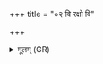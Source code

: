 +++
title = "०२ वि रक्षो वि"

+++
<details><summary>मूलम् (GR)</summary>

वि रक्षो वि मृधो जहि  
वि वृत्रस्य हनू रुज ।  
वि मन्युम् इन्द्र वृत्रहन्न्  
अमित्रस्याभिदासतः ॥
</details>